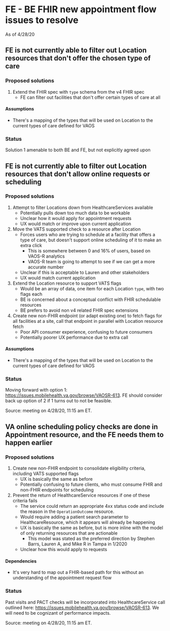 # FE - BE FHIR new appointment flow issues to resolve

As of 4/28/20

## FE is not currently able to filter out Location resources that don't offer the chosen type of care

### Proposed solutions

1. Extend the FHIR spec with `type` schema from the v4 FHIR spec
   - FE can filter out facilities that don't offer certain types of care at all

#### Assumptions
- There's a mapping of the types that will be used on Location to the current types of care defined for VAOS

### Status

Solution 1 amenable to both BE and FE, but not explicitly agreed upon

## FE is not currently able to filter out Location resources that don't allow online requests or scheduling

### Proposed solutions

1. Attempt to filter Locations down from HealthcareServices available
   - Potentially pulls down too much data to be workable
   - Unclear how it would apply for appointment requests
   - UX would match or improve upon current application
2. Move the VATS supported check to a resource after Location
   - Forces users who are trying to schedule at a facility that offers a type of care, but doesn't support online scheduling of it to make an extra click 
      - This is somewhere between 0 and 16% of users, based on VAOS-R analytics
      - VAOS-R team is going to attempt to see if we can get a more accurate number
   - Unclear if this is acceptable to Lauren and other stakeholders
   - UX would match current application
3. Extend the Location resource to support VATS flags
   - Would be an array of data, one item for each Location `type`, with two flags each
   - BE is concerned about a conceptual conflict with FHIR schedulable resources
   - BE prefers to avoid non v4 related FHIR spec extensions
4. Create new non-FHIR endpoint (or adapt existing one) to fetch flags for all facilities at a site, call that endpoint in parallel with Location resource fetch
   - Poor API consumer experience, confusing to future consumers
   - Potentially poorer UX performance due to extra call

#### Assumptions
- There's a mapping of the types that will be used on Location to the current types of care defined for VAOS

### Status

Moving forward with option 1: https://issues.mobilehealth.va.gov/browse/VAOSR-613. FE should consider back up option of 2 if 1 turns out to not be feasible.

Source: meeting on 4/28/20, 11:15 am ET.

## VA online scheduling policy checks are done in Appointment resource, and the FE needs them to happen earlier

### Proposed solutions

1. Create new non-FHIR endpoint to consolidate eligibility criteria, including VATS supported flags
   - UX is basically the same as before
   - Potentially confusing to future clients, who must consume FHIR and non-FHIR endpoints for scheduling
2. Prevent the return of HealthcareService resources if one of these criteria fails
   - The service could return an appropriate 4xx status code and include the reason in the `OperationOutcome` resource.
   - Would require adding a patient search parameter to HealthcareResource, which it appears will already be happening
   - UX is basically the same as before, but is more inline with the model of only returning resources that are actionable
      - This model was stated as the preferred direction by Stephen Barrs, Lauren A, and Mike R in Tampa in 1/2020
   - Unclear how this would apply to requests

#### Dependencies
- It's very hard to map out a FHIR-based path for this without an understanding of the appointment request flow

### Status

Past visits and PACT checks will be incorporated into HealthcareService call outlined here: https://issues.mobilehealth.va.gov/browse/VAOSR-613. We will need to be cognizant of performance impacts.

Source: meeting on 4/28/20, 11:15 am ET.
